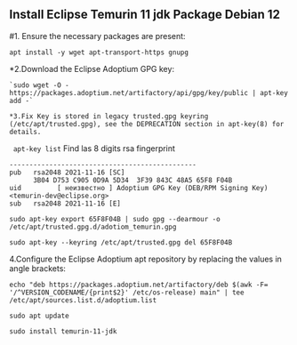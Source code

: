 ## Install Eclipse Temurin 11 jdk Package Debian 12
#1. Ensure the necessary packages are present:

`apt install -y wget apt-transport-https gnupg`
   
   *2.Download the Eclipse Adoptium GPG key:
    
    `sudo wget -O - https://packages.adoptium.net/artifactory/api/gpg/key/public | apt-key add -`
    
    *3.Fix Key is stored in legacy trusted.gpg keyring (/etc/apt/trusted.gpg), see the DEPRECATION section in apt-key(8) for details.
` apt-key list`
  Find las 8 digits rsa fingerprint
```
-----------------------------------------------
pub   rsa2048 2021-11-16 [SC]
      3B04 D753 C905 0D9A 5D34  3F39 843C 48A5 65F8 F04B
uid         [ неизвестно ] Adoptium GPG Key (DEB/RPM Signing Key) <temurin-dev@eclipse.org>
sub   rsa2048 2021-11-16 [E]
```
`sudo apt-key export 65F8F04B | sudo gpg --dearmour -o /etc/apt/trusted.gpg.d/adotiom_temurin.gpg`

`sudo apt-key --keyring /etc/apt/trusted.gpg del 65F8F04B`

4.Configure the Eclipse Adoptium apt repository by replacing the values in angle brackets:

`echo "deb https://packages.adoptium.net/artifactory/deb $(awk -F= '/^VERSION_CODENAME/{print$2}' /etc/os-release) main" | tee /etc/apt/sources.list.d/adoptium.list`

`sudo apt update`

`sudo install temurin-11-jdk`
